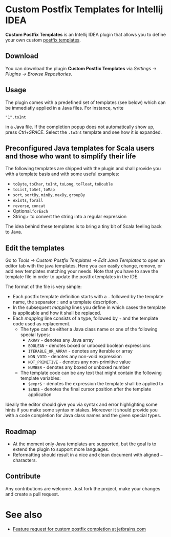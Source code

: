 # Custom Postfix Templates for Intellij IDEA

**Custom Postfix Templates** is an Intellij IDEA plugin that allows you to define your own custom [postfix templates](https://blog.jetbrains.com/idea/2014/03/postfix-completion/).

## Download

You can download the plugin **Custom Postfix Templates** via *Settings → Plugins → Browse Repositories*.

## Usage

The plugin comes with a predefined set of templates (see below) which can be immediatly applied in a Java files.
For instance, write 

    "1".toInt
    
in a Java file.  If the completion popup does not automatically show up, press *Ctrl+SPACE*.
Select the `.toInt` template and see how it is expanded.

## Preconfigured Java templates for Scala users and those who want to simplify their life

The following templates are shipped with the plugin and shall provide you with a template basis and with some useful examples:
* `toByte`, `toChar`, `toInt`, `toLong`, `toFloat`, `toDouble`
* `toList`, `toSet`, `toMap`
* `sort`, `sortBy`, `minBy`, `maxBy`, `groupBy`
* `exists`, `forall`
* `reverse`, `concat`
* Optional.`forEach`
* String.`r` to convert the string into a regular expression

The idea behind these templates is to bring a tiny bit of Scala feeling back to Java.

## Edit the templates

Go to *Tools → Custom Postfix Templates → Edit Java Templates* to open an editor tab with the java templates.
Here you can easily change, remove, or add new templates matching your needs.
Note that you have to save the template file in order to update the postfix templates in the IDE.

The format of the file is very simple:
* Each postfix template definition starts with a `.` followed by the template name, the separator `:` and a template description.
* In the subsequent *mapping* lines you define in which cases the template is applicable and how it shall be replaced.
* Each *mapping* line consists of a type, followed by `→` and the template code used as replacement.
  * The type can be either a Java class name or one of the following special types:
    * `ARRAY` - denotes any Java array
    * `BOOLEAN` - denotes boxed or unboxed boolean expressions
    * `ITERABLE_OR_ARRAY` - denotes any iterable or array
    * `NON_VOID` - denotes any non-void expression
    * `NOT_PRIMITIVE` - denotes any non-primitive value
    * `NUMBER` - denotes any boxed or unboxed number
  * The template code can be any text that might contain the following template variables:
    * `$expr$` - denotes the expression the template shall be applied to
    * `$END$` - denotes the final cursor position after the template application

Ideally the editor should give you via syntax and error highlighting some hints if you make some syntax mistakes.
Moreover it should provide you with a code completion for Java class names and the given special types.

## Roadmap

* At the moment only Java templates are supported, but the goal is to extend the plugin to support more languages.
* Reformatting should result in a nice and clean document with aligned `→` characters.

## Contribute

Any contributions are welcome.  Just fork the project, make your changes and create a pull request.

# See also
* [Feature request for custom postfix completion at jetbrains.com](https://youtrack.jetbrains.com/issue/IDEA-122443)
